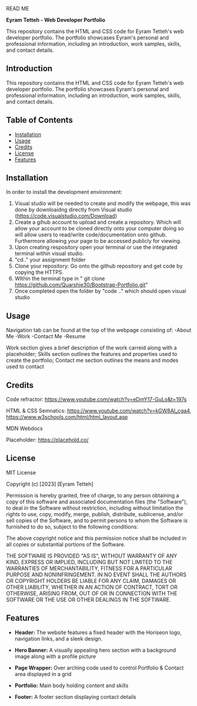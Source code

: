 READ ME

**Eyram Tetteh - Web Developer Portfolio**

This repository contains the HTML and CSS code for Eyram Tetteh's web developer portfolio. The portfolio showcases Eyram's personal and professional information, including an introduction, work samples, skills, and contact details.


## Introduction

This repository contains the HTML and CSS code for Eyram Tetteh's web developer portfolio. The portfolio showcases Eyram's personal and professional information, including an introduction, work samples, skills, and contact details.

## Table of Contents

* [Installation](#installation)
* [Usage](#usage)
* [Credits](#credits)
* [License](#license)
* [Features](#Features)

## Installation

In order to install the development environment: 
1. Visual studio will be needed to create and modify the webpage, this was done by downloaidng directly from Visual studio (https://code.visualstudio.com/Download)
2. Create a gihub account to upload and create a repository. Which will allow your account to be cloned directly onto your computer doing so will allow users to read/write code/documentation onto github. Furthermore allowing your page to be accessed publicly for viewing.
3. Upon creating respository open your terminal or use the integrated terminal within visual studio. 
4. "cd.." your assignment folder
5. Clone your repository: Go onto the github repository and get code by copying the HTTPS.
6. WIthin the terminal type in " git clone https://github.com/Quarshie30/Bootstrap-Portfolio.git"
7. Once completed open the folder by "code .." which should open visual studio 

## Usage 
Navigation tab can be found at the top of the webpage consisting of:
-About Me
-Work
-Contact Me
-Resume

Work section gives a brief description of the work carreid along with a placeholder;
Skills section outlines the features and properties used to create the portfolio;
Contact me section outlines the means and modes used to contact


## Credits

Code refractor: https://www.youtube.com/watch?v=eDmY17-GuLo&t=197s

HTML & CSS Semnatics: https://www.youtube.com/watch?v=kGW8Al_cga4, https://www.w3schools.com/html/html_layout.asp

MDN Webdocs

Placeholder: https://placehold.co/


## License

MIT License

Copyright (c) [2023] [Eyram Tetteh]

Permission is hereby granted, free of charge, to any person obtaining a copy
of this software and associated documentation files (the "Software"), to deal
in the Software without restriction, including without limitation the rights
to use, copy, modify, merge, publish, distribute, sublicense, and/or sell
copies of the Software, and to permit persons to whom the Software is
furnished to do so, subject to the following conditions:

The above copyright notice and this permission notice shall be included in all
copies or substantial portions of the Software.

THE SOFTWARE IS PROVIDED "AS IS", WITHOUT WARRANTY OF ANY KIND, EXPRESS OR
IMPLIED, INCLUDING BUT NOT LIMITED TO THE WARRANTIES OF MERCHANTABILITY,
FITNESS FOR A PARTICULAR PURPOSE AND NONINFRINGEMENT. IN NO EVENT SHALL THE
AUTHORS OR COPYRIGHT HOLDERS BE LIABLE FOR ANY CLAIM, DAMAGES OR OTHER
LIABILITY, WHETHER IN AN ACTION OF CONTRACT, TORT OR OTHERWISE, ARISING FROM,
OUT OF OR IN CONNECTION WITH THE SOFTWARE OR THE USE OR OTHER DEALINGS IN THE
SOFTWARE.

## Features

- **Header:** The website features a fixed header with the Horiseon logo, navigation links, and a sleek design.

- **Hero Banner:** A visually appealing hero section with a background image along with a profile picture 

- **Page Wrapper:** Over arching code used to control Portfolio & Contact area displayed in a grid 
  
- **Portfolio:** Main body holding content and skills
  
- **Footer:** A footer section displaying contact details

